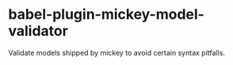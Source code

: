 # babel-plugin-mickey-model-validator
Validate models shipped by mickey to avoid certain syntax pitfalls.
